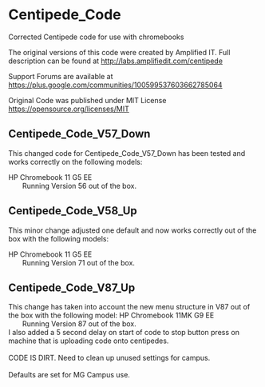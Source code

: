 # Centipede_Code
Corrected Centipede code for use with chromebooks


The original versions of this code were created by Amplified IT.  Full description can be found
at http://labs.amplifiedit.com/centipede

Support Forums are available at https://plus.google.com/communities/100599537603662785064

Original Code was published under MIT License https://opensource.org/licenses/MIT

<h2><b>Centipede_Code_V57_Down</b></h2>

This changed code for Centipede_Code_V57_Down has been tested and works correctly on the following models:

HP Chromebook 11 G5 EE </br>
&emsp;&emsp;Running Version 56 out of the box.





<h2><b>Centipede_Code_V58_Up</b></h2>

This minor change adjusted one default and now works correctly out of the box with the following models:

HP Chromebook 11 G5 EE </br>
&emsp;&emsp;Running Version 71 out of the box.

<h2><b>Centipede_Code_V87_Up</b></h2>

This change has taken into account the new menu structure in V87 out of the box with the following model:
HP Chromebook 11MK G9 EE </br>
&emsp;&emsp;Running Version 87 out of the box.
<br>I also added a 5 second delay on start of code to stop button press on machine that is uploading code onto centipedes.</br>
<br>CODE IS DIRT.  Need to clean up unused settings for campus.</br>
<br>Defaults are set for MG Campus use.</br>

